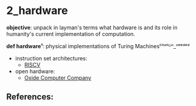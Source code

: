 # 2_hardware

**objective**: unpack in layman's terms what hardware is and its role in humanity's current implementation of computation.

**def hardware¹**: physical implementations of Turing Machinesᶜⁱᵗᵃᵗⁱᴼⁿ_ⁿᵉᵉᵈᵉᵈ

- instruction set architectures:
    - [RISCV](https://github.com/riscv)
- open hardware:
    - [Oxide Computer Company](https://github.com/oxidecomputer)

## References:
